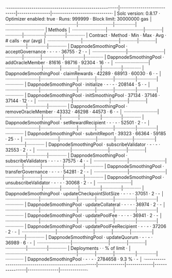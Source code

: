 ·------------------------------------------------------|---------------------------|----------------|-----------------------------·
|                 Solc version: 0.8.17                 ·  Optimizer enabled: true  ·  Runs: 999999  ·  Block limit: 30000000 gas  │
·······················································|···························|················|······························
|  Methods                                                                                                                        │
··························|····························|·············|·············|················|···············|··············
|  Contract               ·  Method                    ·  Min        ·  Max        ·  Avg           ·  # calls      ·  eur (avg)  │
··························|····························|·············|·············|················|···············|··············
|  DappnodeSmoothingPool  ·  acceptGovernance          ·          -  ·          -  ·         36755  ·            2  ·          -  │
··························|····························|·············|·············|················|···············|··············
|  DappnodeSmoothingPool  ·  addOracleMember           ·      81616  ·      98716  ·         92304  ·           16  ·          -  │
··························|····························|·············|·············|················|···············|··············
|  DappnodeSmoothingPool  ·  claimRewards              ·      42289  ·      68913  ·         60030  ·            6  ·          -  │
··························|····························|·············|·············|················|···············|··············
|  DappnodeSmoothingPool  ·  initialize                ·          -  ·          -  ·        208144  ·            5  ·          -  │
··························|····························|·············|·············|················|···············|··············
|  DappnodeSmoothingPool  ·  initSmoothingPool         ·      37134  ·      37146  ·         37144  ·           12  ·          -  │
··························|····························|·············|·············|················|···············|··············
|  DappnodeSmoothingPool  ·  removeOracleMember        ·      43332  ·      46298  ·         44573  ·            6  ·          -  │
··························|····························|·············|·············|················|···············|··············
|  DappnodeSmoothingPool  ·  setRewardRecipient        ·          -  ·          -  ·         52501  ·            2  ·          -  │
··························|····························|·············|·············|················|···············|··············
|  DappnodeSmoothingPool  ·  submitReport              ·      39323  ·      66364  ·         59185  ·           25  ·          -  │
··························|····························|·············|·············|················|···············|··············
|  DappnodeSmoothingPool  ·  subscribeValidator        ·          -  ·          -  ·         32553  ·            2  ·          -  │
··························|····························|·············|·············|················|···············|··············
|  DappnodeSmoothingPool  ·  subscribeValidators       ·          -  ·          -  ·         37575  ·            4  ·          -  │
··························|····························|·············|·············|················|···············|··············
|  DappnodeSmoothingPool  ·  transferGovernance        ·          -  ·          -  ·         54281  ·            2  ·          -  │
··························|····························|·············|·············|················|···············|··············
|  DappnodeSmoothingPool  ·  unsubscribeValidator      ·          -  ·          -  ·         30068  ·            2  ·          -  │
··························|····························|·············|·············|················|···············|··············
|  DappnodeSmoothingPool  ·  updateCheckpointSlotSize  ·          -  ·          -  ·         37051  ·            2  ·          -  │
··························|····························|·············|·············|················|···············|··············
|  DappnodeSmoothingPool  ·  updateCollateral          ·          -  ·          -  ·         36974  ·            2  ·          -  │
··························|····························|·············|·············|················|···············|··············
|  DappnodeSmoothingPool  ·  updatePoolFee             ·          -  ·          -  ·         36941  ·            2  ·          -  │
··························|····························|·············|·············|················|···············|··············
|  DappnodeSmoothingPool  ·  updatePoolFeeRecipient    ·          -  ·          -  ·         37206  ·            2  ·          -  │
··························|····························|·············|·············|················|···············|··············
|  DappnodeSmoothingPool  ·  updateQuorum              ·          -  ·          -  ·         36989  ·            6  ·          -  │
··························|····························|·············|·············|················|···············|··············
|  Deployments                                         ·                                            ·  % of limit   ·             │
·······················································|·············|·············|················|···············|··············
|  DappnodeSmoothingPool                               ·          -  ·          -  ·       2784658  ·        9.3 %  ·          -  │
·------------------------------------------------------|-------------|-------------|----------------|---------------|-------------·